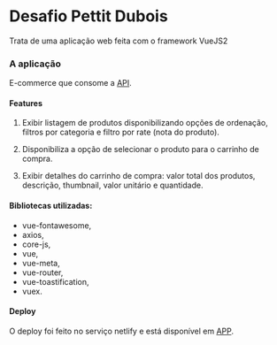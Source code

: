 # Desafio Pettit Dubois

Trata de uma aplicação web feita com o framework VueJS2  

### A aplicação

E-commerce que consome a [API](https://fakestoreapi.com/). 


#### Features

1) Exibir listagem de produtos disponibilizando opções de ordenação, filtros por categoria e filtro por rate (nota do produto).
   
2) Disponibiliza a opção de selecionar o produto para o carrinho de compra.

3) Exibir detalhes do carrinho de compra: valor total dos produtos, descrição, thumbnail, valor unitário e quantidade.

#### Bibliotecas utilizadas: 

-  vue-fontawesome,
-  axios,
-  core-js,
-  vue,
-  vue-meta,
-  vue-router,
-  vue-toastification,
-  vuex.

#### Deploy

O deploy foi feito no serviço netlify e está disponível em [APP](https://petit-dubois.netlify.app/).